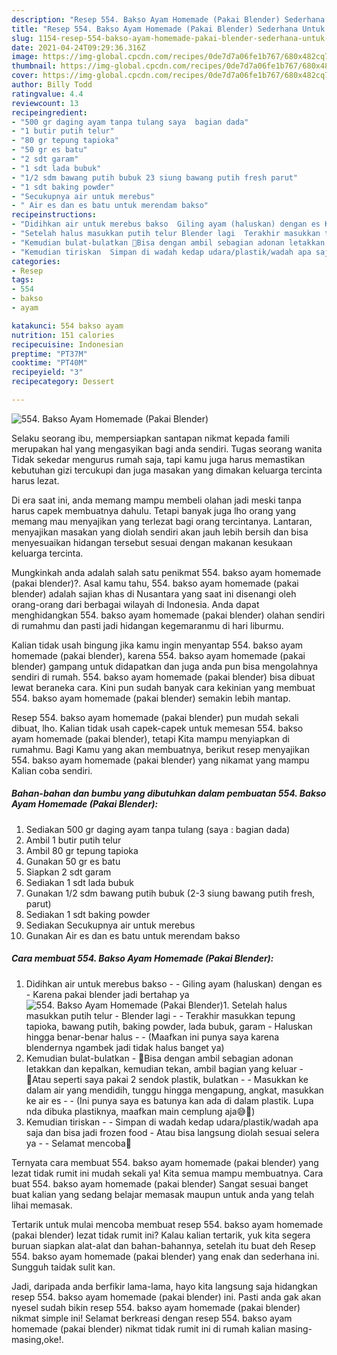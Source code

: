 ```yaml
---
description: "Resep 554. Bakso Ayam Homemade (Pakai Blender) Sederhana Untuk Jualan"
title: "Resep 554. Bakso Ayam Homemade (Pakai Blender) Sederhana Untuk Jualan"
slug: 1154-resep-554-bakso-ayam-homemade-pakai-blender-sederhana-untuk-jualan
date: 2021-04-24T09:29:36.316Z
image: https://img-global.cpcdn.com/recipes/0de7d7a06fe1b767/680x482cq70/554-bakso-ayam-homemade-pakai-blender-foto-resep-utama.jpg
thumbnail: https://img-global.cpcdn.com/recipes/0de7d7a06fe1b767/680x482cq70/554-bakso-ayam-homemade-pakai-blender-foto-resep-utama.jpg
cover: https://img-global.cpcdn.com/recipes/0de7d7a06fe1b767/680x482cq70/554-bakso-ayam-homemade-pakai-blender-foto-resep-utama.jpg
author: Billy Todd
ratingvalue: 4.4
reviewcount: 13
recipeingredient:
- "500 gr daging ayam tanpa tulang saya  bagian dada"
- "1 butir putih telur"
- "80 gr tepung tapioka"
- "50 gr es batu"
- "2 sdt garam"
- "1 sdt lada bubuk"
- "1/2 sdm bawang putih bubuk 23 siung bawang putih fresh parut"
- "1 sdt baking powder"
- "Secukupnya air untuk merebus"
- " Air es dan es batu untuk merendam bakso"
recipeinstructions:
- "Didihkan air untuk merebus bakso  Giling ayam (haluskan) dengan es Karena pakai blender jadi bertahap ya"
- "Setelah halus masukkan putih telur Blender lagi  Terakhir masukkan tepung tapioka, bawang putih, baking powder, lada bubuk, garam Haluskan hingga benar-benar halus  (Maafkan ini punya saya karena blendernya ngambek jadi tidak halus banget ya)"
- "Kemudian bulat-bulatkan 🔹Bisa dengan ambil sebagian adonan letakkan dan kepalkan, kemudian tekan, ambil bagian yang keluar 🔹Atau seperti saya pakai 2 sendok plastik, bulatkan  Masukkan ke dalam air yang mendidih, tunggu hingga mengapung, angkat, masukkan ke air es  (Ini punya saya es batunya kan ada di dalam plastik. Lupa nda dibuka plastiknya, maafkan main cemplung aja😅🙏)"
- "Kemudian tiriskan  Simpan di wadah kedap udara/plastik/wadah apa saja dan bisa jadi frozen food Atau bisa langsung diolah sesuai selera ya  Selamat mencoba💜"
categories:
- Resep
tags:
- 554
- bakso
- ayam

katakunci: 554 bakso ayam 
nutrition: 151 calories
recipecuisine: Indonesian
preptime: "PT37M"
cooktime: "PT40M"
recipeyield: "3"
recipecategory: Dessert

---
```



![554. Bakso Ayam Homemade (Pakai Blender)](https://img-global.cpcdn.com/recipes/0de7d7a06fe1b767/680x482cq70/554-bakso-ayam-homemade-pakai-blender-foto-resep-utama.jpg)

Selaku seorang ibu, mempersiapkan santapan nikmat kepada famili merupakan hal yang mengasyikan bagi anda sendiri. Tugas seorang  wanita Tidak sekedar mengurus rumah saja, tapi kamu juga harus memastikan kebutuhan gizi tercukupi dan juga masakan yang dimakan keluarga tercinta harus lezat.

Di era  saat ini, anda memang mampu membeli olahan jadi meski tanpa harus capek membuatnya dahulu. Tetapi banyak juga lho orang yang memang mau menyajikan yang terlezat bagi orang tercintanya. Lantaran, menyajikan masakan yang diolah sendiri akan jauh lebih bersih dan bisa menyesuaikan hidangan tersebut sesuai dengan makanan kesukaan keluarga tercinta. 



Mungkinkah anda adalah salah satu penikmat 554. bakso ayam homemade (pakai blender)?. Asal kamu tahu, 554. bakso ayam homemade (pakai blender) adalah sajian khas di Nusantara yang saat ini disenangi oleh orang-orang dari berbagai wilayah di Indonesia. Anda dapat menghidangkan 554. bakso ayam homemade (pakai blender) olahan sendiri di rumahmu dan pasti jadi hidangan kegemaranmu di hari liburmu.

Kalian tidak usah bingung jika kamu ingin menyantap 554. bakso ayam homemade (pakai blender), karena 554. bakso ayam homemade (pakai blender) gampang untuk didapatkan dan juga anda pun bisa mengolahnya sendiri di rumah. 554. bakso ayam homemade (pakai blender) bisa dibuat lewat beraneka cara. Kini pun sudah banyak cara kekinian yang membuat 554. bakso ayam homemade (pakai blender) semakin lebih mantap.

Resep 554. bakso ayam homemade (pakai blender) pun mudah sekali dibuat, lho. Kalian tidak usah capek-capek untuk memesan 554. bakso ayam homemade (pakai blender), tetapi Kita mampu menyiapkan di rumahmu. Bagi Kamu yang akan membuatnya, berikut resep menyajikan 554. bakso ayam homemade (pakai blender) yang nikamat yang mampu Kalian coba sendiri.

<!--inarticleads1-->

##### Bahan-bahan dan bumbu yang dibutuhkan dalam pembuatan 554. Bakso Ayam Homemade (Pakai Blender):

1. Sediakan 500 gr daging ayam tanpa tulang (saya : bagian dada)
1. Ambil 1 butir putih telur
1. Ambil 80 gr tepung tapioka
1. Gunakan 50 gr es batu
1. Siapkan 2 sdt garam
1. Sediakan 1 sdt lada bubuk
1. Gunakan 1/2 sdm bawang putih bubuk (2-3 siung bawang putih fresh, parut)
1. Sediakan 1 sdt baking powder
1. Sediakan Secukupnya air untuk merebus
1. Gunakan  Air es dan es batu untuk merendam bakso




<!--inarticleads2-->

##### Cara membuat 554. Bakso Ayam Homemade (Pakai Blender):

1. Didihkan air untuk merebus bakso -  - Giling ayam (haluskan) dengan es - Karena pakai blender jadi bertahap ya
<img src="https://img-global.cpcdn.com/steps/1245c1c34637c9b2/160x128cq70/554-bakso-ayam-homemade-pakai-blender-langkah-memasak-1-foto.jpg" alt="554. Bakso Ayam Homemade (Pakai Blender)">1. Setelah halus masukkan putih telur - Blender lagi -  - Terakhir masukkan tepung tapioka, bawang putih, baking powder, lada bubuk, garam - Haluskan hingga benar-benar halus -  - (Maafkan ini punya saya karena blendernya ngambek jadi tidak halus banget ya)
1. Kemudian bulat-bulatkan - 🔹Bisa dengan ambil sebagian adonan letakkan dan kepalkan, kemudian tekan, ambil bagian yang keluar - 🔹Atau seperti saya pakai 2 sendok plastik, bulatkan -  - Masukkan ke dalam air yang mendidih, tunggu hingga mengapung, angkat, masukkan ke air es -  - (Ini punya saya es batunya kan ada di dalam plastik. Lupa nda dibuka plastiknya, maafkan main cemplung aja😅🙏)
1. Kemudian tiriskan -  - Simpan di wadah kedap udara/plastik/wadah apa saja dan bisa jadi frozen food - Atau bisa langsung diolah sesuai selera ya -  - Selamat mencoba💜




Ternyata cara membuat 554. bakso ayam homemade (pakai blender) yang lezat tidak rumit ini mudah sekali ya! Kita semua mampu membuatnya. Cara buat 554. bakso ayam homemade (pakai blender) Sangat sesuai banget buat kalian yang sedang belajar memasak maupun untuk anda yang telah lihai memasak.

Tertarik untuk mulai mencoba membuat resep 554. bakso ayam homemade (pakai blender) lezat tidak rumit ini? Kalau kalian tertarik, yuk kita segera buruan siapkan alat-alat dan bahan-bahannya, setelah itu buat deh Resep 554. bakso ayam homemade (pakai blender) yang enak dan sederhana ini. Sungguh taidak sulit kan. 

Jadi, daripada anda berfikir lama-lama, hayo kita langsung saja hidangkan resep 554. bakso ayam homemade (pakai blender) ini. Pasti anda gak akan nyesel sudah bikin resep 554. bakso ayam homemade (pakai blender) nikmat simple ini! Selamat berkreasi dengan resep 554. bakso ayam homemade (pakai blender) nikmat tidak rumit ini di rumah kalian masing-masing,oke!.

